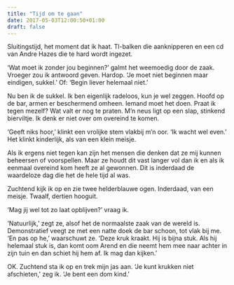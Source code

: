 ```yaml
---
title: "Tijd om te gaan"
date: 2017-05-03T12:00:50+01:00
draft: false
---
```


Sluitingstijd, het moment dat ik haat. Tl-balken die aanknipperen en een cd van Andre Hazes die te hard wordt ingezet.<!-- more -->

‘Wat moet ik zonder jou beginnen?’ galmt het weemoedig door de zaak. Vroeger zou ik antwoord geven. Hardop. ‘Je moet niet beginnen maar eindigen, sukkel.’ Of: ‘Begin liever helemaal niet.’

Nu ben ik de sukkel. Ik ben eigenlijk radeloos, kun je wel zeggen. Hoofd op de bar, armen er beschermend omheen. Iemand moet het doen. Praat ik tegen mezelf? Wat valt er nog te praten. M’n neus ligt op een slap, stinkend bierviltje. Ik denk er niet over om overeind te komen.

‘Geeft niks hoor,’ klinkt een vrolijke stem vlakbij m’n oor. ‘Ik wacht wel even.’ Het klinkt kinderlijk, als van een klein meisje.

Als ik ergens niet tegen kan zijn het mensen die denken dat ze mij kunnen beheersen of voorspellen. Maar ze houdt dit vast langer vol dan ik en als ik eenmaal overeind kom heeft ze al gewonnen. Dit is inderdaad de waardeloze dag die het de hele tijd al was.

Zuchtend kijk ik op en zie twee helderblauwe ogen. Inderdaad, van een meisje. Twaalf, dertien hooguit.

‘Mag jij wel tot zo laat opblijven?’ vraag ik.

‘Natuurlijk,’ zegt ze, alsof het de normaalste zaak van de wereld is. Demonstratief veegt ze met een natte doek de bar schoon, tot vlak bij me. ‘En pas op he,’ waarschuwt ze. ‘Deze kruk kraakt. Hij is bijna stuk. Als hij helemaal stuk is, dan komt oom Arend en die neemt hem mee naar achter in zijn tuin en dan schiet hij hem af. Ik mag dan kijken.’

OK. Zuchtend sta ik op en trek mijn jas aan. ‘Je kunt krukken niet afschieten,’ zeg ik. ‘Je bent een dom kind.’ 
